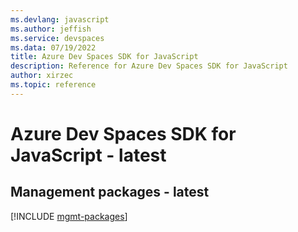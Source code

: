 ```yaml
---
ms.devlang: javascript
ms.author: jeffish
ms.service: devspaces
ms.data: 07/19/2022
title: Azure Dev Spaces SDK for JavaScript
description: Reference for Azure Dev Spaces SDK for JavaScript
author: xirzec
ms.topic: reference
---
```

# Azure Dev Spaces SDK for JavaScript - latest

## Management packages - latest
[!INCLUDE [mgmt-packages](dev-spaces-mgmt-index.md)]
